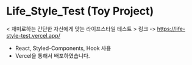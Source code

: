 # Life_Style_Test (Toy Project)

< 재미로하는 간단한 자신에게 맞는 라이프스타일 테스트 >
링크 -> https://life-style-test.vercel.app/
* React, Styled-Components, Hook 사용
* Vercel을 통해서 배포하였습니다.

